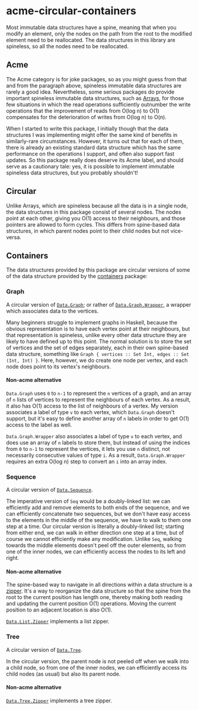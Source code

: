 # acme-circular-containers

Most immutable data structures have a spine, meaning that when you modify an element, only the nodes on the path from the root to the modified element need to be reallocated. The data structures in this library are spineless, so all the nodes need to be reallocated.

## Acme

The Acme category is for joke packages, so as you might guess from that and from the paragraph above, spineless immutable data structures are rarely a good idea. Nevertheless, some serious packages do provide important spineless immutable data structures, such as [Arrays](http://hackage.haskell.org/package/array), for those few situations in which the read operations sufficiently outnumber the write operations that the improvement of reads from O(log n) to O(1) compensates for the deterioration of writes from O(log n) to O(n).

When I started to write this package, I initially though that the data structures I was implementing might offer the same kind of benefits in similarly-rare circumstances. However, it turns out that for each of them, there is already an existing standard data structure which has the same performance on the operations I support, and often also support fast updates. So this package really does deserve its Acme label, and should serve as a cautionary tale: yes, it is possible to implement immutable spineless data structures, but you probably shouldn't!

## Circular

Unlike Arrays, which are spineless because all the data is in a single node, the data structures in this package consist of several nodes. The nodes point at each other, giving you O(1) access to their neighbours, and those pointers are allowed to form cycles. This differs from spine-based data structures, in which parent nodes point to their child nodes but not vice-versa.

## Containers

The data structures provided by this package are circular versions of some of the data structure provided by the [containers](http://hackage.haskell.org/package/containers) package:

### Graph

A circular version of [`Data.Graph`](http://hackage.haskell.org/package/containers/docs/Data-Graph.html); or rather of [`Data.Graph.Wrapper`](http://hackage.haskell.org/package/graph-wrapper/docs/Data-Graph-Wrapper.html), a wrapper which associates data to the vertices.

Many beginners struggle to implement graphs in Haskell, because the obvious representation is to have each vertex point at their neighbours, but that representation is spineless, unlike every other data structure they are likely to have defined up to this point. The normal solution is to store the set of vertices and the set of edges separately, each in their own spine-based data structure, something like `Graph { vertices :: Set Int, edges :: Set (Int, Int) }`. Here, however, we do create one node per vertex, and each node does point to its vertex's neighbours.

#### Non-acme alternative

`Data.Graph` uses `0` to `n-1` to represent the `n` vertices of a graph, and an array of `n` lists of vertices to represent the neighbours of each vertex. As a result, it also has O(1) access to the list of neighbours of a vertex. My version associates a label of type `v` to each vertex, which `Data.Graph` doesn't support, but it's easy to define another array of `n` labels in order to get O(1) access to the label as well.

`Data.Graph.Wrapper` also associates a label of type `v` to each vertex, and does use an array of `n` labels to store them, but instead of using the indices from `0` to `n-1` to represent the vertices, it lets you use `n` distinct, not necessarily consecutive values of type `i`. As a result, `Data.Graph.Wrapper` requires an extra O(log n) step to convert an `i` into an array index.

### Sequence

A circular version of [`Data.Sequence`](http://hackage.haskell.org/package/containers/docs/Data-Sequence.html).

The imperative version of `Seq` would be a doubly-linked list: we can efficiently add and remove elements to both ends of the sequence, and we can efficiently concatenate two sequences, but we don't have easy access to the elements in the middle of the sequence, we have to walk to them one step at a time. Our circular version is literally a doubly-linked list; starting from either end, we can walk in either direction one step at a time, but of course we cannot efficiently make any modification. Unlike `Seq`, walking towards the middle elements doesn't peel off the outer elements, so from one of the inner nodes, we can efficiently access the nodes to its left and right.

#### Non-acme alternative

The spine-based way to navigate in all directions within a data structure is a [zipper](https://en.wikipedia.org/wiki/Zipper_(data_structure)). It's a way to reorganize the data structure so that the spine from the root to the current position has length one, thereby making both reading and updating the current position O(1) operations. Moving the current position to an adjacent location is also O(1).

[`Data.List.Zipper`](http://hackage.haskell.org/package/ListZipper-1.2.0.2/docs/Data-List-Zipper.html) implements a list zipper.

### Tree

A circular version of [`Data.Tree`](http://hackage.haskell.org/package/containers-0.6.0.1/docs/Data-Tree.html).

In the circular version, the parent node is not peeled off when we walk into a child node, so from one of the inner nodes, we can efficiently access its child nodes (as usual) but also its parent node.

#### Non-acme alternative

[`Data.Tree.Zipper`](http://hackage.haskell.org/package/rosezipper-0.2/docs/Data-Tree-Zipper.html) implements a tree zipper.
